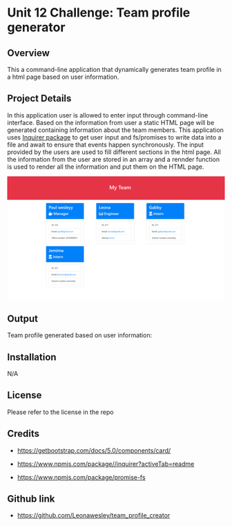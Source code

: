 # Unit 12 Challenge: Team profile generator

## Overview

This a command-line application that dynamically generates team profile in a html page based on user information.

## Project Details

In this application user is allowed to enter input through command-line interface. Based on the information from user a static HTML page will be generated containing information about the team members. This application uses [Inquirer package](https://www.npmjs.com/package/inquirer) to get user input and fs/promises to write data into a file and await to ensure that events happen synchronously. The input provided by the users are used to fill different sections in the html page. All the information from the user are stored in an array and a rennder function is used to render all the information and put them on the HTML page.

![team profile generator app demo](./assets/images/generated_team_profile.png)

## Output

Team profile generated based on user information:


## Installation

N/A

## License

Please refer to the license in the repo

## Credits

* https://getbootstrap.com/docs/5.0/components/card/

* https://www.npmjs.com/package//inquirer?activeTab=readme

* https://www.npmjs.com/package/promise-fs

## Github link

*  https://github.com/Leonawesley/team_profile_creator